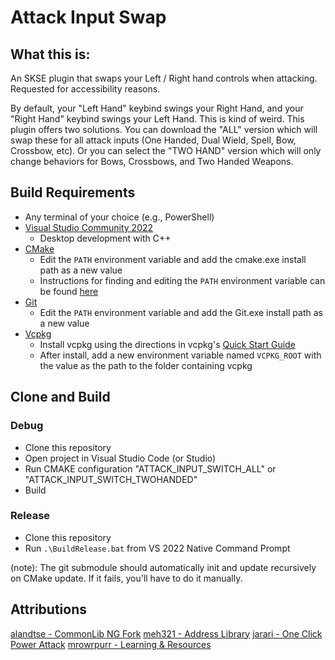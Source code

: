 # Attack Input Swap

## What this is:

An SKSE plugin that swaps your Left / Right hand controls when attacking. Requested for accessibility reasons.

By default, your "Left Hand" keybind swings your Right Hand, and your "Right Hand" keybind swings your Left Hand. This is kind of weird. This plugin offers two solutions. You can download the "ALL" version which will swap these for all attack inputs (One Handed, Dual Wield, Spell, Bow, Crossbow, etc). Or you can select the "TWO HAND" version which will only change behaviors for Bows, Crossbows, and Two Handed Weapons.

## Build Requirements

- Any terminal of your choice (e.g., PowerShell)
- [Visual Studio Community 2022](https://visualstudio.microsoft.com/)
  - Desktop development with C++
- [CMake](https://cmake.org/)
  - Edit the `PATH` environment variable and add the cmake.exe install path as a new value
  - Instructions for finding and editing the `PATH` environment variable can be found [here](https://www.java.com/en/download/help/path.html)
- [Git](https://git-scm.com/downloads)
  - Edit the `PATH` environment variable and add the Git.exe install path as a new value
- [Vcpkg](https://github.com/microsoft/vcpkg)
  - Install vcpkg using the directions in vcpkg's [Quick Start Guide](https://github.com/microsoft/vcpkg#quick-start-windows)
  - After install, add a new environment variable named `VCPKG_ROOT` with the value as the path to the folder containing vcpkg

## Clone and Build
### Debug
- Clone this repository
- Open project in Visual Studio Code (or Studio)
- Run CMAKE configuration "ATTACK_INPUT_SWITCH_ALL" or "ATTACK_INPUT_SWITCH_TWOHANDED"
- Build
### Release
- Clone this repository
- Run `.\BuildRelease.bat` from VS 2022 Native Command Prompt

(note): The git submodule should automatically init and update recursively on CMake update. If it fails, you'll have to do it manually.

## Attributions
[alandtse - CommonLib NG Fork](https://github.com/alandtse/CommonLibVR/tree/ng)
[meh321 - Address Library](https://www.nexusmods.com/skyrimspecialedition/mods/32444)
[jarari - One Click Power Attack](https://github.com/jarari/OneClickPowerAttack)
[mrowrpurr - Learning & Resources](https://mrowrpurr.com/)


